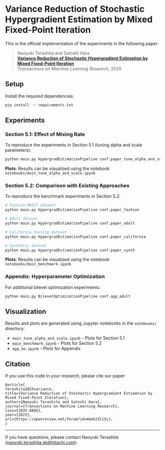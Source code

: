 # Variance Reduction of Stochastic Hypergradient Estimation by Mixed Fixed-Point Iteration

This is the official implementation of the experiments in the following paper:

> Naoyuki Terashita and Satoshi Hara  
> [**Variance Reduction of Stochastic Hypergradient Estimation by Mixed Fixed-Point Iteration**](https://openreview.net/forum?id=mkmX2ICi5c)  
> *Transactions on Machine Learning Research*, 2025


## Setup
Install the required dependencies:
```bash
pip install -r requirements.txt
```

## Experiments

### Section 5.1: Effect of Mixing Rate

To reproduce the experiments in Section 5.1 (tuning alpha and scale parameters):

```bash
python main.py HypergradEstimationPipeline conf.paper_tune_alpha_and_scale
```

**Plots**: Results can be visualized using the notebook `notebooks/main_tune_alpha_and_scale.ipynb`

### Section 5.2: Comparison with Existing Approaches

To reproduce the benchmark experiments in Section 5.2:

```bash
# Fashion-MNIST dataset
python main.py HypergradEstimationPipeline conf.paper_fashion

# Adult dataset
python main.py HypergradEstimationPipeline conf.paper_adult

# California housing dataset
python main.py HypergradEstimationPipeline conf.paper_california

# Synthetic dataset
python main.py HypergradEstimationPipeline conf.paper_synth
```

**Plots**: Results can be visualized using the notebook `notebooks/main_benchmark.ipynb`

### Appendix: Hyperparameter Optimization

For additional bilevel optimization experiments:

```bash
python main.py BilevelOptimizationPipeline conf.app_adult
```

## Visualization

Results and plots are generated using Jupyter notebooks in the `notebooks/` directory:

- `main_tune_alpha_and_scale.ipynb` - Plots for Section 5.1
- `main_benchmark.ipynb` - Plots for Section 5.2
- `app_bo.ipynb` - Plots for Appendix

## Citation

If you use this code in your research, please cite our paper:
```
@article{
terashita2025variance,
title={Variance Reduction of Stochastic Hypergradient Estimation by Mixed Fixed-Point Iteration},
author={Naoyuki Terashita and Satoshi Hara},
journal={Transactions on Machine Learning Research},
issn={2835-8856},
year={2025},
url={https://openreview.net/forum?id=mkmX2ICi5c},
}
```



---
If you have questions, please contact Naoyuki
Terashita ([naoyuki.terashita.sk@hitachi.com](mailto:naoyuki.terashita.sk@hitachi.com)).

